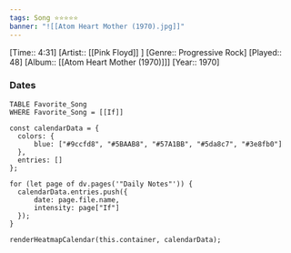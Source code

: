 ```yaml
---
tags: Song ⭐⭐⭐⭐⭐ 
banner: "![[Atom Heart Mother (1970).jpg]]"
---
```

[Time:: 4:31]
[Artist:: [[Pink Floyd]] ]
[Genre:: Progressive Rock]
[Played:: 48]
[Album:: [[Atom Heart Mother (1970)]]]
[Year:: 1970]
### Dates
````dataview
TABLE Favorite_Song
WHERE Favorite_Song = [[If]]
````
  ```dataviewjs
const calendarData = { 
	colors: { 
		blue: ["#9ccfd8", "#5BAAB8", "#57A1BB", "#5da8c7", "#3e8fb0"] 
	}, 
	entries: [] 
}; 

for (let page of dv.pages('"Daily Notes"')) { 
	calendarData.entries.push({ 
		date: page.file.name, 
		intensity: page["If"]
	}); 
} 

renderHeatmapCalendar(this.container, calendarData);
```
